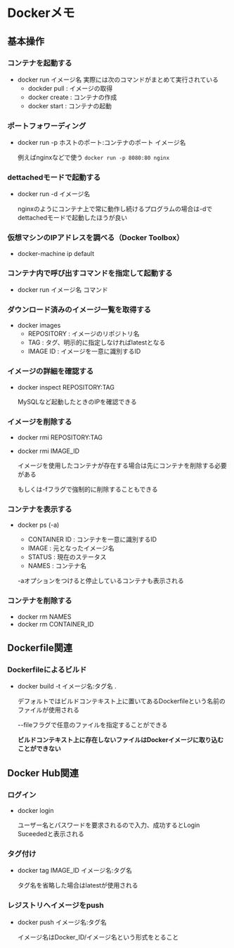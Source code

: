 # Dockerメモ

## 基本操作

### コンテナを起動する
* docker run イメージ名
	実際には次のコマンドがまとめて実行されている
	* dockder pull 	: イメージの取得
	* docker create	: コンテナの作成
	* docker start	: コンテナの起動

### ポートフォワーディング
* docker run -p ホストのポート:コンテナのポート イメージ名

	例えばnginxなどで使う
	`docker run -p 8080:80 nginx`

### dettachedモードで起動する
* docker run -d イメージ名

	nginxのようにコンテナ上で常に動作し続けるプログラムの場合は-dでdettachedモードで起動したほうが良い


### 仮想マシンのIPアドレスを調べる（Docker Toolbox）
* docker-machine ip default

### コンテナ内で呼び出すコマンドを指定して起動する
* docker run イメージ名 コマンド

### ダウンロード済みのイメージ一覧を取得する
* docker images
	* REPOSITORY	: イメージのリポジトリ名
	* TAG			: タグ、明示的に指定しなければlatestとなる
	* IMAGE ID	: イメージを一意に識別するID

### イメージの詳細を確認する
* docker inspect REPOSITORY:TAG

	MySQLなど起動したときのIPを確認できる

### イメージを削除する
* docker rmi REPOSITORY:TAG
* docker rmi IMAGE_ID

	イメージを使用したコンテナが存在する場合は先にコンテナを削除する必要がある
	
	もしくは-fフラグで強制的に削除することもできる

### コンテナを表示する
* docker ps (-a)
	* CONTAINER ID	: コンテナを一意に識別するID
	* IMAGE			: 元となったイメージ名
	* STATUS			: 現在のステータス
	* NAMES			: コンテナ名
	
	-aオプションをつけると停止しているコンテナも表示される

### コンテナを削除する
* docker rm NAMES
* docker rm CONTAINER_ID

## Dockerfile関連

### Dockerfileによるビルド
* docker build -t イメージ名:タグ名 .

	デフォルトではビルドコンテキスト上に置いてあるDockerfileという名前のファイルが使用される

	--fileフラグで任意のファイルを指定することができる

	**ビルドコンテキスト上に存在しないファイルはDockerイメージに取り込むことができない**

## Docker Hub関連

### ログイン
* docker login

	ユーザー名とパスワードを要求されるので入力、成功するとLogin Suceededと表示される

### タグ付け
* docker tag IMAGE_ID イメージ名:タグ名

	タグ名を省略した場合はlatestが使用される

### レジストリへイメージをpush
* docker push イメージ名:タグ名

	イメージ名はDocker_ID/イメージ名という形式をとること
